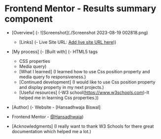 # Frontend Mentor - Results summary component

- [Overview]
  (- ![Screenshot](./Screenshot 2023-08-19 002818.png)
  - [Links]
   (- Live Site URL: [Add live site URL here](https://result-summary-ochre.vercel.app)))

- [My process]
  (- [Built with]
   (- HTML5 tags
   - CSS  properties
   - Media query)
  - [What I learned]
  (I learned how to use Css position property and media query fo responsiveness.)
  - [Continued development]
  (I would like to use Css position property and display property in my next projects.)
  - [Useful resources]
   (-W3 school(https://www.w3schools.com)-It helped me in learning Css properties.))
- [Author]
(- Website - [Hansadhwaja Biswal]
- Frontend Mentor - [@Hansadhwaja](https://www.frontendmentor.io/profile/Hansadhwaja))
- [Acknowledgments]
(I really want to thank W3 Schools for there great documentation which helped me a lot.)

